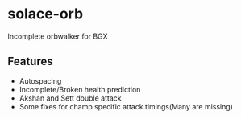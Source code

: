 # solace-orb
Incomplete orbwalker for BGX
## Features
* Autospacing
* Incomplete/Broken health prediction
* Akshan and Sett double attack
* Some fixes for champ specific attack timings(Many are missing)
